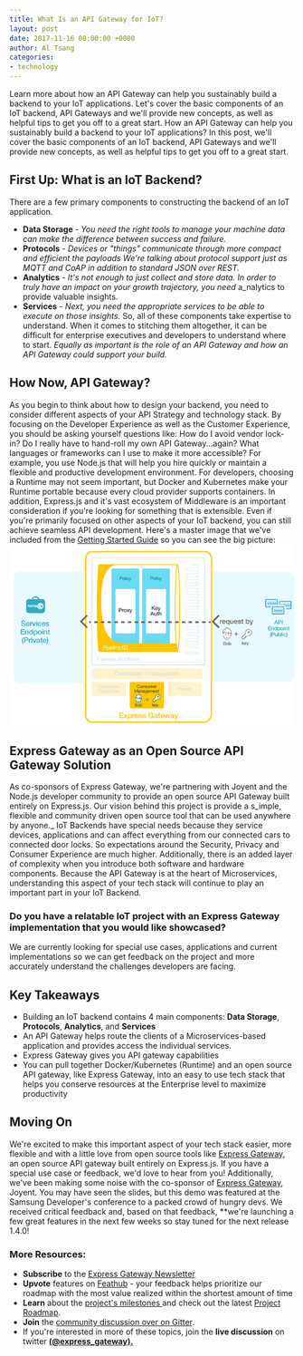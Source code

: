 ```yaml
---
title: What Is an API Gateway for IoT?
layout: post
date: 2017-11-16 00:00:00 +0000
author: Al Tsang
categories:
- technology
---
```

Learn more about how an API Gateway can help you sustainably build a backend to your IoT applications. Let's cover the basic components of an IoT backend, API Gateways and we'll provide new concepts, as well as helpful tips to get you off to a great start.<!--excerpt-->
How an API Gateway can help you sustainably build a backend to your IoT applications? In this post, we'll cover the basic components of an IoT backend, API Gateways and we'll provide new concepts, as well as helpful tips to get you off to a great start.
## First Up: What is an IoT Backend? 
There are a few primary components to constructing the backend of an IoT application.
* **Data Storage** - _You need the right tools to manage your machine data can make the difference between success and failure._
* **Protocols** - _Devices or "things" communicate through more compact and efficient the payloads We're talking about protocol support just as MQTT and CoAP in addition to standard JSON over REST._
* **Analytics** - _It's not enough to just collect and store data. In order to truly have an impact on your growth trajectory, you need_ a_nalytics to provide valuable insights.
* **Services** - _Next, you need the appropriate services to be able to execute on those insights._
  So, all of these components take expertise to understand. When it comes to stitching them altogether, it can be difficult for enterprise executives and developers to understand where to start. _Equally as important is the role of an API Gateway and how an API Gateway could support your build._
## How Now, API Gateway?
As you begin to think about how to design your backend, you need to consider different aspects of your API Strategy and technology stack. By focusing on the Developer Experience as well as the Customer Experience, you should be asking yourself questions like: How do I avoid vendor lock-in? Do I really have to hand-roll my own API Gateway...again? What languages or frameworks can I use to make it more accessible? For example, you use Node.js that will help you hire quickly or maintain a flexible and productive development environment. For developers, choosing a Runtime may not seem important, but Docker and Kubernetes make your Runtime portable because every cloud provider supports containers.  In addition, Express.js and it's vast ecosystem of Middleware is an important consideration if you're looking for something that is extensible. Even if you're primarily focused on other aspects of your IoT backend, you can still achieve seamless API development. Here's a master image that we've included from the  [Getting Started Guide](https://www.express-gateway.io/getting-started/ "Express Gateway Getting Started Guide") so you can see the big picture:
![](/assets/img/secure-2.png)
## Express Gateway as an Open Source API Gateway Solution
As co-sponsors of Express Gateway, we're partnering with Joyent and the Node.js developer community to provide an open source API Gateway built entirely on Express.js.
Our vision behind this project is provide a s_imple, flexible and community driven open source tool that can be used anywhere by anyone._
IoT Backends have special needs because they service devices, applications and can affect everything from our connected cars to connected door locks. So expectations around the Security, Privacy and Consumer Experience are much higher. Additionally, there is an added layer of complexity when you introduce both software and hardware components.
Because the API Gateway is at the heart of Microservices, understanding this aspect of your tech stack will continue to play an important part in your IoT Backend.
### Do you have a relatable IoT project with an Express Gateway implementation that you would like showcased?
We are currently looking for special use cases, applications and current implementations so we can get feedback on the project and more accurately understand the challenges developers are facing.
## Key Takeaways
* Building an IoT backend contains 4 main components: **Data Storage**, **Protocols**, **Analytics**, and **Services**
* An API Gateway helps route the clients of a Microservices-based application and provides access the individual services.
* Express Gateway gives you API gateway capabilities
* You can pull together Docker/Kubernetes (Runtime) and an open source API gateway, like Express Gateway, into an easy to use tech stack that helps you conserve resources at the Enterprise level to maximize productivity
## Moving On
We're excited to make this important aspect of your tech stack easier, more flexible and with a little love from open source tools like   [Express Gateway](http://www.express-gateway.io), an open source API gateway built entirely on Express.js. If you have a special use case or feedback, we'd love to hear from you! Additionally, we've been making some noise with the co-sponsor of   [Express Gateway](http://www.express-gateway.io), Joyent. You may have seen the slides, but this demo was featured at the Samsung Developer's conference to a packed crowd of hungry devs. We received critical feedback and, based on that feedback, \*\*we're launching a few great features in the next few weeks so stay tuned for the next release 1.4.0!
### More Resources:
* **Subscribe** to the   [Express Gateway Newsletter](http://eepurl.com/cVOqd5 "Express Gateway Newsletter")
* **Upvote** features on   [Feathub](https://feathub.com/ExpressGateway/express-gateway "Express Gateway on Feathub")  - your feedback helps prioritize our roadmap with the most value realized within the shortest amount of time
* **Learn** about the  [project's milestones ](https://github.com/ExpressGateway/express-gateway/milestones "Express Gateway Project Roadmap")and check out the latest [Project Roadmap](https://github.com/ExpressGateway/express-gateway/milestones "Express Gateway Project Roadmap").
* **Join** the  [community discussion over on Gitter](https://gitter.im/ExpressGateway/express-gateway "Express Gateway Gitter Community").
* If you're interested in more of these topics, join the **live discussion** on twitter [**(@express_gateway).**](https://twitter.com/express_gateway)